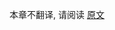 [//]: # (title: Kotlin 语言的功能特性与提案)
[//]: # (description: Learn about the lifecycle of Kotlin features. The page contains the full list of Kotlin language features and design proposals.)

本章不翻译, 请阅读 [原文](https://kotlinlang.org/docs/kotlin-language-features-and-proposals.html)
